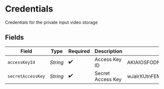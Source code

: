 # Credentials

Credentials for the private input video storage


## Fields

| Field                                    | Type                                     | Required                                 | Description                              | Example                                  |
| ---------------------------------------- | ---------------------------------------- | ---------------------------------------- | ---------------------------------------- | ---------------------------------------- |
| `accessKeyId`                            | *String*                                 | :heavy_check_mark:                       | Access Key ID                            | AKIAIOSFODNN7EXAMPLE                     |
| `secretAccessKey`                        | *String*                                 | :heavy_check_mark:                       | Secret Access Key                        | wJalrXUtnFEMI/K7MDENG/bPxRfiCYEXAMPLEKEY |